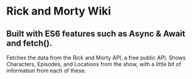 # Rick and Morty Wiki
## Built with ES6 features such as Async & Await and fetch().

Fetches the data from the Rick and Morty API, a free public API. Shows Characters, Episodes, and Locations from the show, with a little bit of information from each of these.
